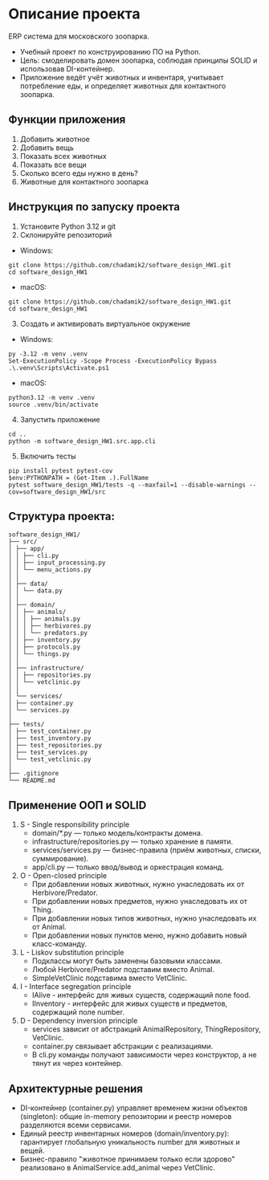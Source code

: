 # Описание проекта
ERP система для московского зоопарка.
- Учебный проект по конструированию ПО на Python.
- Цель: смоделировать домен зоопарка, соблюдая принципы SOLID и использовав DI-контейнер.
- Приложение ведёт учёт животных и инвентаря, учитывает потребление еды, и определяет животных для контактного зоопарка.

## Функции приложения
1. Добавить животное
2. Добавить вещь
3. Показать всех животных
4. Показать все вещи
5. Сколько всего еды нужно в день?
6. Животные для контактного зоопарка

## Инструкция по запуску проекта
1. Установите Python 3.12 и git
2. Склонируйте репозиторий 
- Windows:
```
git clone https://github.com/chadamik2/software_design_HW1.git
cd software_design_HW1
```
- macOS:
```
git clone https://github.com/chadamik2/software_design_HW1.git
cd software_design_HW1
```
3. Создать и активировать виртуальное окружение
- Windows:
```
py -3.12 -m venv .venv
Set-ExecutionPolicy -Scope Process -ExecutionPolicy Bypass
.\.venv\Scripts\Activate.ps1
```
- macOS:
```
python3.12 -m venv .venv
source .venv/bin/activate
```
4. Запустить приложение 
```
cd ..
python -m software_design_HW1.src.app.cli
```
5. Включить тесты
```
pip install pytest pytest-cov
$env:PYTHONPATH = (Get-Item .).FullName
pytest software_design_HW1/tests -q --maxfail=1 --disable-warnings --cov=software_design_HW1/src
```
## Структура проекта:
```
software_design_HW1/
├── src/
│ ├── app/
│ │ ├── cli.py
│ │ ├── input_processing.py
│ │ └── menu_actions.py
│ │
│ ├── data/
│ │ └── data.py
│ │
│ ├── domain/
│ │ ├── animals/
│ │ │ ├── animals.py
│ │ │ ├── herbivores.py
│ │ │ └── predators.py
│ │ ├── inventory.py
│ │ ├── protocols.py
│ │ └── things.py
│ │
│ ├── infrastructure/
│ │ ├── repositories.py
│ │ └── vetclinic.py
│ │
│ └── services/
│ ├── container.py
│ └── services.py
│
├── tests/
│ ├── test_container.py
│ ├── test_inventory.py
│ ├── test_repositories.py
│ ├── test_services.py
│ └── test_vetclinic.py
│
├── .gitignore
└── README.md
```
## Применение ООП и SOLID
1. S - Single responsibility principle
   - domain/*.py — только модель/контракты домена.
   - infrastructure/repositories.py — только хранение в памяти.
   - services/services.py — бизнес-правила (приём животных, списки, суммирование).
   - app/cli.py — только ввод/вывод и оркестрация команд.
2. O - Open-closed principle
   - При добавлении новых животных, нужно унаследовать их от Herbivore/Predator.
   - При добавлении новых предметов, нужно унаследовать их от Thing.
   - При добавлении новых типов животных, нужно унаследовать их от Animal.
   - При добавлении новых пунктов меню, нужно добавить новый класс-команду.
3. L - Liskov substitution principle
   - Подклассы могут быть заменены базовыми классами.
   - Любой Herbivore/Predator подставим вместо Animal.
   - SimpleVetClinic подставима вместо VetClinic.
4. I - Interface segregation principle
   - IAlive - интерфейс для живых существ, содержащий поле food.
   - IInventory - интерфейс для живых существ и предметов, содержащий поле number.
5. D - Dependency inversion principle
   - services зависит от абстракций AnimalRepository, ThingRepository, VetClinic.
   - container.py связывает абстракции с реализациями.
   - В cli.py команды получают зависимости через конструктор, а не тянут их через контейнер.
  
## Архитектурные решения
  - DI-контейнер (container.py) управляет временем жизни объектов (singleton): общие in-memory репозитории и реестр номеров разделяются всеми сервисами.
  - Единый реестр инвентарных номеров (domain/inventory.py): гарантирует глобальную уникальность number для животных и вещей.
  - Бизнес-правило "животное принимаем только если здорово" реализовано в AnimalService.add_animal через VetClinic.
